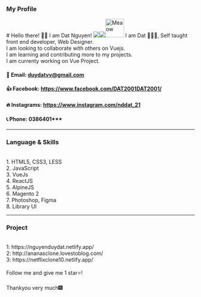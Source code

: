 
<!-- <h1 align="center"&text_color=DC143C>Hello everyone</h1> -->
<!-- <a href="https:&#x2F;&#x2F;www.canva.com&#x2F;design&#x2F;DAEpCTAVUVA&#x2F;view?utm_content=DAEpCTAVUVA&amp;utm_campaign=designshare&amp;utm_medium=embeds&amp;utm_source=link" target="_blank" rel="noopener">to Datnguyen</a> của Dat Tran -->
<h3 align="left" >My Profile </h3>
# Hello there! 👋🏻 I am Dat Nguyen! <a href=https://www.linkedin.com/in/dat-nguyen-duy/> <img src="https://img.shields.io/badge/LinkedIn-0077B5?style=plastic&logo=linkedin&logoColor=white"></a style="display: inline-block; margin-left: 10px;"><img src="https://komarev.com/ghpvc/?username=DatNguyenFEdev&color=blue&style=plastic"><img src="https://i.imgur.com/veZrcC7.gif" alt="Meaow" width="50" />
I am Dat 🙋🏻‍♂️, Self taught front end developer, Web Designer.<br>
I am looking to collaborate with others on Vuejs.<br>
I am learning and contributing more to my projects.<br>
I am currenty working on Vue Project.<br>

#### 💬 Email: duydatvv@gmail.com

#### 👍 Facebook: https://www.facebook.com/DAT2001DAT2001/

#### 🔥 Instagrams: https://www.instagram.com/nddat_21

#### 📞 Phone: 0386401***
<hr>

<h3 align="left"> Language & Skills </h3>
<br>
1️. HTML5, CSS3, LESS
</br>
2️. JavaScript
</br>
3️. VueJs
</br>
4. ReactJS
</br>
5. AlpineJS
</br>
6. Magento 2
</br>
7. Photoshop, Figma
</br>
8. Library UI
</br>

<hr>
<h3 align="left"> Project </h3>
<br>
1:  https://nguyenduydat.netlify.app/
</br>
2:  http://ananasclone.lovestoblog.com/
</br>
3:  https://netflixclone10.netlify.app/
</br>
</br>
Follow me and give me 1 star⭐!
<br>
<br>
Thankyou very much🎆


